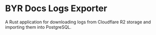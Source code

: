 # BYR Docs Logs Exporter

A Rust application for downloading logs from Cloudflare R2 storage and importing them into PostgreSQL.
